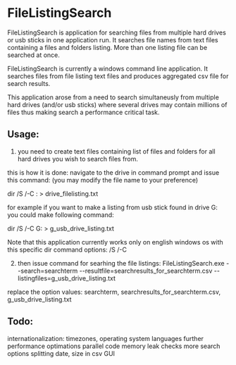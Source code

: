 FileListingSearch
======

FileListingSearch is application for searching files from multiple hard drives or usb sticks in one application run. It searches file names from text files containing a files and folders listing. More than one listing file can be searched at once. 

FileListingSearch is currently a windows command line application.
It searches files from file listing text files and produces aggregated csv file for search results.

This application arose from a need to search simultaneusly from multiple hard drives (and/or usb sticks)  where several drives may contain millions of files thus making search a performance critical task.



Usage:
--------
1. you need to create text files containing list of files and folders for all hard drives you wish to search files from.

this is how it is done: 
navigate to the drive in command prompt and issue this command: (you may modify the file name to your preference)
 
dir /S /-C <DRIVE LETTER>: > drive_filelisting.txt

for example if you want to make a listing from usb stick found in drive G: you could make following command:

dir /S /-C G: > g_usb_drive_listing.txt

Note that this application currently works only on english windows os with this specific dir command  options:  /S /-C

2. then issue command for searhing the file listings:
FileListingSearch.exe --search=searchterm --resultfile=searchresults_for_searchterm.csv --listingfiles=g_usb_drive_listing.txt

replace the option values: searchterm, searchresults_for_searchterm.csv, g_usb_drive_listing.txt




Todo:
--------
internationalization: timezones, operating system languages
further performance optimations
parallel code
memory leak checks
more search options
splitting date, size in csv
GUI

